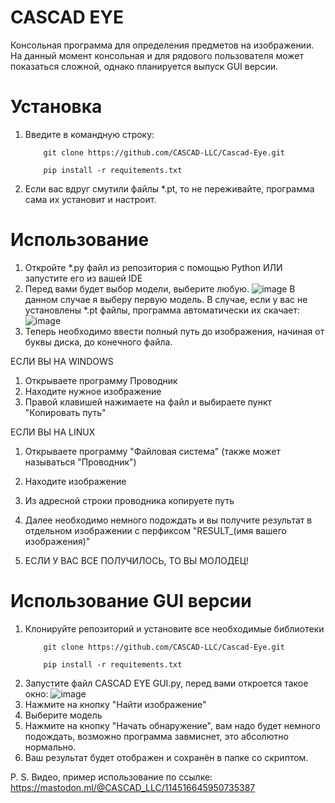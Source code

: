 # CASCAD EYE
Консольная программа для определения предметов на изображении. На данный момент консольная и для рядового пользователя может показаться сложной, однако планируется выпуск GUI версии.

# Установка
1. Введите в командную строку:
   
   ```
       git clone https://github.com/CASCAD-LLC/Cascad-Eye.git 

       pip install -r requitements.txt 
   
3. Если вас вдруг смутили файлы *.pt, то не переживайте, программа сама их установит и настроит.

# Использование
1. Откройте *.py файл из репозитория с помощью Python ИЛИ запустите его из вашей IDE
2. Перед вами будет выбор модели, выберите любую.
![image](https://github.com/user-attachments/assets/aab59b80-34f4-494b-9ea2-b6fcb107c3a9)
В данном случае я выберу первую модель. В случае, если у вас не установлены *.pt файлы, программа автоматически их скачает:
![image](https://github.com/user-attachments/assets/cd889ec0-a5f5-469c-8821-2faabf8c98ce)
3. Теперь необходимо ввести полный путь до изображения, начиная от буквы диска, до конечного файла.

ЕСЛИ ВЫ НА WINDOWS
1. Открываете программу Проводник
2. Находите нужное изображение
3. Правой клавишей нажимаете на файл и выбираете пункт "Копировать путь"
   
ЕСЛИ ВЫ НА LINUX
1. Открываете программу "Файловая система" (также может называться "Проводник")
2. Находите изображение
3. Из адресной строки проводника копируете путь

4. Далее необходимо немного подождать и вы получите результат в отдельном изображении с перфиксом "RESULT_(имя вашего изображения)"
5. ЕСЛИ У ВАС ВСЕ ПОЛУЧИЛОСЬ, ТО ВЫ МОЛОДЕЦ!

# Использование GUI версии
1. Клонируйте репозиторий и установите все необходимые библиотеки
   ```
       git clone https://github.com/CASCAD-LLC/Cascad-Eye.git 

       pip install -r requitements.txt 

2. Запустите файл CASCAD EYE GUI.py, перед вами откроется такое окно:
![image](https://github.com/user-attachments/assets/6fb154e1-c14a-4276-a77e-2956c2067eca)
3. Нажмите на кнопку "Найти изображение"
4. Выберите модель
5. Нажмите на кнопку "Начать обнаружение", вам надо будет немного подождать, возможно программа завмиснет, это абсолютно нормально.
6. Ваш результат будет отображен и сохранён в папке со скриптом.

P. S. Видео, пример использование по ссылке: https://mastodon.ml/@CASCAD_LLC/114516645950735387

